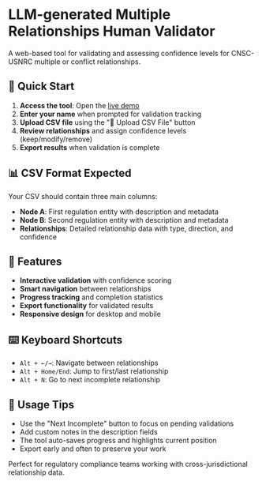# LLM-generated Multiple Relationships Human Validator

A web-based tool for validating and assessing confidence levels for CNSC-USNRC multiple or conflict relationships.

## 🚀 Quick Start

1. **Access the tool**: Open the [live demo](https://yourusername.github.io/your-repo-name)
2. **Enter your name** when prompted for validation tracking
3. **Upload CSV file** using the "📁 Upload CSV File" button
4. **Review relationships** and assign confidence levels (keep/modify/remove)
5. **Export results** when validation is complete

## 📊 CSV Format Expected

Your CSV should contain three main columns:
- **Node A**: First regulation entity with description and metadata
- **Node B**: Second regulation entity with description and metadata  
- **Relationships**: Detailed relationship data with type, direction, and confidence

## 🎯 Features

- **Interactive validation** with confidence scoring
- **Smart navigation** between relationships
- **Progress tracking** and completion statistics
- **Export functionality** for validated results
- **Responsive design** for desktop and mobile

## ⌨️ Keyboard Shortcuts

- `Alt + ←/→`: Navigate between relationships
- `Alt + Home/End`: Jump to first/last relationship
- `Alt + N`: Go to next incomplete relationship

## 🔧 Usage Tips

- Use the "Next Incomplete" button to focus on pending validations
- Add custom notes in the description fields
- The tool auto-saves progress and highlights current position
- Export early and often to preserve your work

Perfect for regulatory compliance teams working with cross-jurisdictional relationship data.

